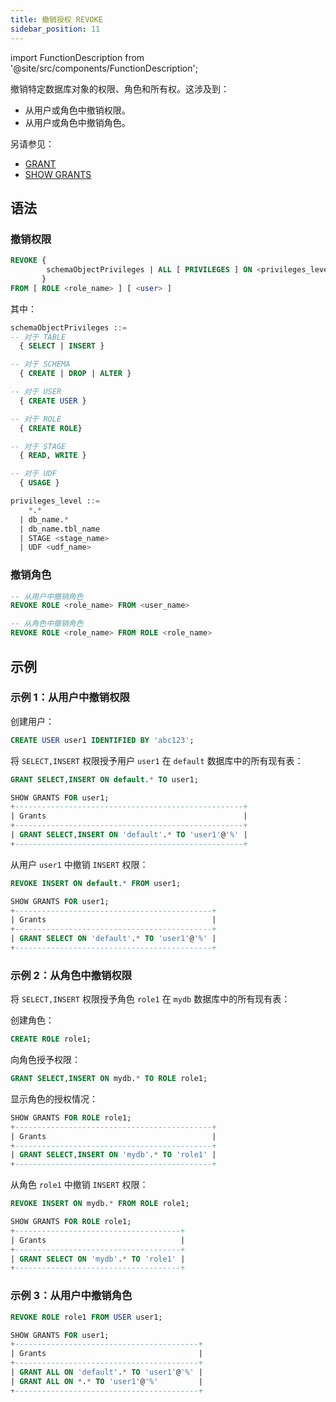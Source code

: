 ```yaml
---
title: 撤销授权 REVOKE
sidebar_position: 11
---
```


import FunctionDescription from '@site/src/components/FunctionDescription';

<FunctionDescription description="引入或更新于：v1.2.275"/>

撤销特定数据库对象的权限、角色和所有权。这涉及到：

- 从用户或角色中撤销权限。
- 从用户或角色中撤销角色。

另请参见：

- [GRANT](10-grant.md)
- [SHOW GRANTS](22-show-grants.md)

## 语法

### 撤销权限

```sql
REVOKE {
        schemaObjectPrivileges | ALL [ PRIVILEGES ] ON <privileges_level>
       }
FROM [ ROLE <role_name> ] [ <user> ]
```

其中：

```sql
schemaObjectPrivileges ::=
-- 对于 TABLE
  { SELECT | INSERT }

-- 对于 SCHEMA
  { CREATE | DROP | ALTER }

-- 对于 USER
  { CREATE USER }

-- 对于 ROLE
  { CREATE ROLE}

-- 对于 STAGE
  { READ, WRITE }

-- 对于 UDF
  { USAGE }
```

```sql
privileges_level ::=
    *.*
  | db_name.*
  | db_name.tbl_name
  | STAGE <stage_name>
  | UDF <udf_name>
```

### 撤销角色

```sql
-- 从用户中撤销角色
REVOKE ROLE <role_name> FROM <user_name>

-- 从角色中撤销角色
REVOKE ROLE <role_name> FROM ROLE <role_name>
```

## 示例

### 示例 1：从用户中撤销权限

创建用户：

```sql
CREATE USER user1 IDENTIFIED BY 'abc123';
```

将 `SELECT,INSERT` 权限授予用户 `user1` 在 `default` 数据库中的所有现有表：

```sql
GRANT SELECT,INSERT ON default.* TO user1;
```

```sql
SHOW GRANTS FOR user1;
+---------------------------------------------------+
| Grants                                            |
+---------------------------------------------------+
| GRANT SELECT,INSERT ON 'default'.* TO 'user1'@'%' |
+---------------------------------------------------+
```

从用户 `user1` 中撤销 `INSERT` 权限：

```sql
REVOKE INSERT ON default.* FROM user1;
```

```sql
SHOW GRANTS FOR user1;
+--------------------------------------------+
| Grants                                     |
+--------------------------------------------+
| GRANT SELECT ON 'default'.* TO 'user1'@'%' |
+--------------------------------------------+
```

### 示例 2：从角色中撤销权限

将 `SELECT,INSERT` 权限授予角色 `role1` 在 `mydb` 数据库中的所有现有表：

创建角色：

```sql
CREATE ROLE role1;
```

向角色授予权限：

```sql
GRANT SELECT,INSERT ON mydb.* TO ROLE role1;
```

显示角色的授权情况：

```sql
SHOW GRANTS FOR ROLE role1;
+--------------------------------------------+
| Grants                                     |
+--------------------------------------------+
| GRANT SELECT,INSERT ON 'mydb'.* TO 'role1' |
+--------------------------------------------+
```

从角色 `role1` 中撤销 `INSERT` 权限：

```sql
REVOKE INSERT ON mydb.* FROM ROLE role1;
```

```sql
SHOW GRANTS FOR ROLE role1;
+-------------------------------------+
| Grants                              |
+-------------------------------------+
| GRANT SELECT ON 'mydb'.* TO 'role1' |
+-------------------------------------+
```

### 示例 3：从用户中撤销角色

```sql
REVOKE ROLE role1 FROM USER user1;
```

```sql
SHOW GRANTS FOR user1;
+-----------------------------------------+
| Grants                                  |
+-----------------------------------------+
| GRANT ALL ON 'default'.* TO 'user1'@'%' |
| GRANT ALL ON *.* TO 'user1'@'%'         |
+-----------------------------------------+
```
